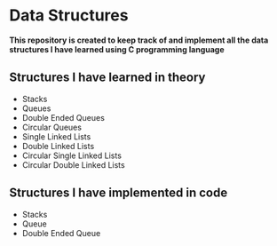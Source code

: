 # Data Structures
**This repository is created to keep track of and implement all the data structures I have learned using C programming language**

## Structures I have learned in theory

- Stacks
- Queues
- Double Ended Queues
- Circular Queues
- Single Linked Lists
- Double Linked Lists
- Circular Single Linked Lists
- Circular Double Linked Lists

## Structures I have implemented in code

- Stacks
- Queue
- Double Ended Queue
